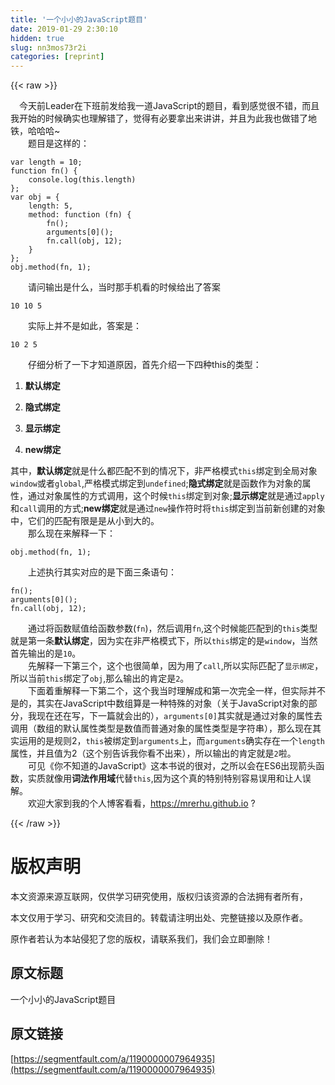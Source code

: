 ```yaml
---
title: '一个小小的JavaScript题目' 
date: 2019-01-29 2:30:10
hidden: true
slug: nn3mos73r2i
categories: [reprint]
---
```


{{< raw >}}

                    
<p>　今天前Leader在下班前发给我一道JavaScript的题目，看到感觉很不错，而且我开始的时候确实也理解错了，觉得有必要拿出来讲讲，并且为此我也做错了地铁，哈哈哈~<br>　　题目是这样的：</p>
<div class="widget-codetool" style="display:none;">
      <div class="widget-codetool--inner">
      <span class="selectCode code-tool" data-toggle="tooltip" data-placement="top" title="" data-original-title="全选"></span>
      <span type="button" class="copyCode code-tool" data-toggle="tooltip" data-placement="top" data-clipboard-text="var length = 10;
function fn() {
    console.log(this.length)
};
var obj = {
    length: 5, 
    method: function (fn) {
        fn();
        arguments[0]();
        fn.call(obj, 12);
    }
};
obj.method(fn, 1);" title="" data-original-title="复制"></span>
      <span type="button" class="saveToNote code-tool" data-toggle="tooltip" data-placement="top" title="" data-original-title="放进笔记"></span>
      </div>
      </div><pre class="javascript hljs"><code class="javascript"><span class="hljs-keyword">var</span> length = <span class="hljs-number">10</span>;
<span class="hljs-function"><span class="hljs-keyword">function</span> <span class="hljs-title">fn</span>(<span class="hljs-params"></span>) </span>{
    <span class="hljs-built_in">console</span>.log(<span class="hljs-keyword">this</span>.length)
};
<span class="hljs-keyword">var</span> obj = {
    <span class="hljs-attr">length</span>: <span class="hljs-number">5</span>, 
    <span class="hljs-attr">method</span>: <span class="hljs-function"><span class="hljs-keyword">function</span> (<span class="hljs-params">fn</span>) </span>{
        fn();
        <span class="hljs-built_in">arguments</span>[<span class="hljs-number">0</span>]();
        fn.call(obj, <span class="hljs-number">12</span>);
    }
};
obj.method(fn, <span class="hljs-number">1</span>);</code></pre>
<p>　　请问输出是什么，当时那手机看的时候给出了答案</p>
<div class="widget-codetool" style="display:none;">
      <div class="widget-codetool--inner">
      <span class="selectCode code-tool" data-toggle="tooltip" data-placement="top" title="" data-original-title="全选"></span>
      <span type="button" class="copyCode code-tool" data-toggle="tooltip" data-placement="top" data-clipboard-text="10 10 5" title="" data-original-title="复制"></span>
      <span type="button" class="saveToNote code-tool" data-toggle="tooltip" data-placement="top" title="" data-original-title="放进笔记"></span>
      </div>
      </div><pre class="hljs basic"><code style="word-break: break-word; white-space: initial;"><span class="hljs-symbol">10 </span><span class="hljs-number">10</span> <span class="hljs-number">5</span></code></pre>
<p>　　实际上并不是如此，答案是：</p>
<div class="widget-codetool" style="display:none;">
      <div class="widget-codetool--inner">
      <span class="selectCode code-tool" data-toggle="tooltip" data-placement="top" title="" data-original-title="全选"></span>
      <span type="button" class="copyCode code-tool" data-toggle="tooltip" data-placement="top" data-clipboard-text="10 2 5" title="" data-original-title="复制"></span>
      <span type="button" class="saveToNote code-tool" data-toggle="tooltip" data-placement="top" title="" data-original-title="放进笔记"></span>
      </div>
      </div><pre class="hljs basic"><code style="word-break: break-word; white-space: initial;"><span class="hljs-symbol">10 </span><span class="hljs-number">2</span> <span class="hljs-number">5</span></code></pre>
<p>　　仔细分析了一下才知道原因，首先介绍一下四种this的类型：</p>
<ol>
<li><p><strong>默认绑定</strong></p></li>
<li><p><strong>隐式绑定</strong></p></li>
<li><p><strong>显示绑定</strong></p></li>
<li><p><strong>new绑定</strong></p></li>
</ol>
<p>其中，<strong>默认绑定</strong>就是什么都匹配不到的情况下，非严格模式<code>this</code>绑定到全局对象<code>window</code>或者<code>global</code>,严格模式绑定到<code>undefined</code>;<strong>隐式绑定</strong>就是函数作为对象的属性，通过对象属性的方式调用，这个时候<code>this</code>绑定到对象;<strong>显示绑定</strong>就是通过<code>apply</code>和<code>call</code>调用的方式;<strong>new绑定</strong>就是通过<code>new</code>操作符时将<code>this</code>绑定到当前新创建的对象中，它们的匹配有限是是从小到大的。<br>　　那么现在来解释一下：</p>
<div class="widget-codetool" style="display:none;">
      <div class="widget-codetool--inner">
      <span class="selectCode code-tool" data-toggle="tooltip" data-placement="top" title="" data-original-title="全选"></span>
      <span type="button" class="copyCode code-tool" data-toggle="tooltip" data-placement="top" data-clipboard-text="obj.method(fn, 1);" title="" data-original-title="复制"></span>
      <span type="button" class="saveToNote code-tool" data-toggle="tooltip" data-placement="top" title="" data-original-title="放进笔记"></span>
      </div>
      </div><pre class="javascript hljs"><code class="javascript" style="word-break: break-word; white-space: initial;">obj.method(fn, <span class="hljs-number">1</span>);</code></pre>
<p>　　上述执行其实对应的是下面三条语句：</p>
<div class="widget-codetool" style="display:none;">
      <div class="widget-codetool--inner">
      <span class="selectCode code-tool" data-toggle="tooltip" data-placement="top" title="" data-original-title="全选"></span>
      <span type="button" class="copyCode code-tool" data-toggle="tooltip" data-placement="top" data-clipboard-text="fn(); 
arguments[0]();
fn.call(obj, 12);" title="" data-original-title="复制"></span>
      <span type="button" class="saveToNote code-tool" data-toggle="tooltip" data-placement="top" title="" data-original-title="放进笔记"></span>
      </div>
      </div><pre class="javascript hljs"><code class="javascript">fn(); 
<span class="hljs-built_in">arguments</span>[<span class="hljs-number">0</span>]();
fn.call(obj, <span class="hljs-number">12</span>);</code></pre>
<p>　　通过将函数赋值给函数参数(<code>fn</code>)，然后调用<code>fn</code>,这个时候能匹配到的<code>this</code>类型就是第一条<strong>默认绑定</strong>，因为实在非严格模式下，所以<code>this</code>绑定的是<code>window</code>，当然首先输出的是<code>10</code>。<br>　　先解释一下第三个，这个也很简单，因为用了<code>call</code>,所以实际匹配了<code>显示绑定</code>，所以当前<code>this</code>绑定了<code>obj</code>,那么输出的肯定是<code>2</code>。<br>　　下面着重解释一下第二个，这个我当时理解成和第一次完全一样，但实际并不是的，其实在JavaScript中数组算是一种特殊的对象（关于JavaScript对象的部分，我现在还在写，下一篇就会出的），<code>arguments[0]</code>其实就是通过对象的属性去调用（数组的默认属性类型是数值而普通对象的属性类型是字符串），那么现在其实运用的是规则2，<code>this</code>被绑定到<code>arguments</code>上，而<code>arguments</code>确实存在一个<code>length</code>属性，并且值为2（这个别告诉我你看不出来），所以输出的肯定就是<code>2</code>啦。<br>　　可见《你不知道的JavaScript》这本书说的很对，之所以会在ES6出现箭头函数，实质就像用<strong>词法作用域</strong>代替<code>this</code>,因为这个真的特别特别容易误用和让人误解。<br>　　欢迎大家到我的个人博客看看，<a href="https://mrerhu.github.io" rel="nofollow noreferrer" target="_blank">https://mrerhu.github.io</a>  ?</p>

                
{{< /raw >}}

# 版权声明
本文资源来源互联网，仅供学习研究使用，版权归该资源的合法拥有者所有，

本文仅用于学习、研究和交流目的。转载请注明出处、完整链接以及原作者。

原作者若认为本站侵犯了您的版权，请联系我们，我们会立即删除！

## 原文标题
一个小小的JavaScript题目

## 原文链接
[https://segmentfault.com/a/1190000007964935](https://segmentfault.com/a/1190000007964935)

